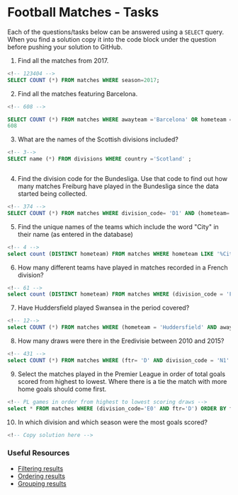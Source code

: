 # Football Matches - Tasks

Each of the questions/tasks below can be answered using a `SELECT` query. When you find a solution copy it into the code block under the question before pushing your solution to GitHub.

1) Find all the matches from 2017.

```sql
<!-- 123404 -->
SELECT COUNT (*) FROM matches WHERE season=2017;
```

2) Find all the matches featuring Barcelona.

```sql
<!-- 608 -->

SELECT COUNT (*) FROM matches WHERE awayteam ='Barcelona' OR hometeam = 'Barcelona' ;
608

```

3) What are the names of the Scottish divisions included?

```sql
<!-- 3-->
SELECT name (*) FROM divisions WHERE country ='Scotland' ;



```

4) Find the division code for the Bundesliga. Use that code to find out how many matches Freiburg have played in the Bundesliga since the data started being collected.

```sql
<!-- 374 -->
SELECT COUNT (*) FROM matches WHERE division_code= 'D1' AND (hometeam= 'Freiburg' OR awayteam= 'Freiburg') ;

```

5) Find the unique names of the teams which include the word "City" in their name (as entered in the database)

```sql
<!-- 4 -->
select count (DISTINCT hometeam) FROM matches WHERE hometeam LIKE '%City'
```

6) How many different teams have played in matches recorded in a French division?

```sql
<!-- 61 -->
select count (DISTINCT hometeam) FROM matches WHERE (division_code = 'F1' OR division_code= 'F2');


```

7) Have Huddersfield played Swansea in the period covered?

```sql
<!-- 12-->
select COUNT (*) FROM matches WHERE (hometeam = 'Huddersfield' AND awayteam='Swansea') OR (hometeam = 'Swansea' AND awayteam='Huddersfield');

```

8) How many draws were there in the Eredivisie between 2010 and 2015?

```sql
<!-- 431 -->
select COUNT (*) FROM matches WHERE (ftr= 'D' AND division_code = 'N1' AND (season=2010 or season=2011 or season=2012 or season=2013 or season=2014 or season=2015));

```

9) Select the matches played in the Premier League in order of total goals scored from highest to lowest. Where there is a tie the match with more home goals should come first.

```sql
<!-- PL games in order from highest to lowest scoring draws -->
select * FROM matches WHERE (division_code='E0' AND ftr='D') ORDER BY fthg DESC;

```

10) In which division and which season were the most goals scored?

```sql
<!-- Copy solution here -->


```

### Useful Resources

- [Filtering results](https://www.w3schools.com/sql/sql_where.asp)
- [Ordering results](https://www.w3schools.com/sql/sql_orderby.asp)
- [Grouping results](https://www.w3schools.com/sql/sql_groupby.asp)